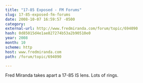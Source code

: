 ```yaml
---
title: "17-85 Exposed - FM Forums"
slug: 17-85-exposed-fm-forums
date: 2008-10-07 16:59:57 -0500
category: 
external-url: http://www.fredmiranda.com/forum/topic/694090
hash: 0d85015d4e1ae827274b53a2b90510e0
year: 2008
month: 10
scheme: http
host: www.fredmiranda.com
path: /forum/topic/694090

---
```


Fred Miranda takes apart a 17-85 IS lens. Lots of rings.
